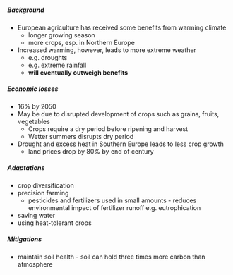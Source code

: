 ##### Background
- European agriculture has received some benefits from warming climate
	- longer growing season
	- more crops, esp. in Northern Europe
- Increased warming, however, leads to more extreme weather
	- e.g. droughts
	- e.g. extreme rainfall
	- **will eventually outweigh benefits**
##### Economic losses
- 16% by 2050
- May be due to disrupted development of crops such as grains, fruits, vegetables
	- Crops require a dry period before ripening and harvest
	- Wetter summers disrupts dry period
- Drought and excess heat in Southern Europe leads to less crop growth
	- land prices drop by 80% by end of century

##### Adaptations
- crop diversification
- precision farming
	- pesticides and fertilizers used in small amounts - reduces environmental impact of fertilizer runoff e.g. eutrophication
- saving water
- using heat-tolerant crops
##### Mitigations
- maintain soil health - soil can hold three times more carbon than atmosphere